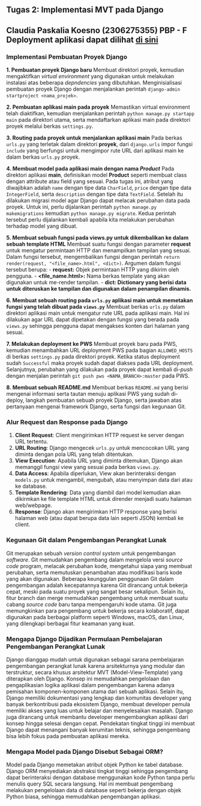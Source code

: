 ## Tugas 2: Implementasi MVT pada Django
Claudia Paskalia Koesno (2306275355)
PBP - F
Deployment aplikasi dapat dilihat [di sini](http://claudia-paskalia-barelab.pbp.cs.ui.ac.id/)
---
### Implementasi Pembuatan Proyek Django
**1. Pembuatan proyek Django baru**
    Membuat direktori proyek, kemudian mengaktifkan *virtual environment* yang digunakan untuk melakukan instalasi atas beberapa *depndencies* yang dibutuhkan. Menginisialisasi pembuatan proyek Django dengan menjalankan perintah `django-admin startproject <nama_projek>`.

**2. Pembuatan aplikasi main pada proyek**
    Memastikan virtual environment telah diaktifkan, kemudian menjalankan perintah `python manage.py startapp main` pada direktori utama, serta mendaftarkan aplikasi main pada direktori proyek melalui berkas `settings.py`.

**3. Routing pada proyek untuk menjalankan aplikasi main**
    Pada berkas `urls.py` yang terletak dalam direktori **proyek**, dari `django.urls` impor fungsi `include` yang berfungsi untuk mengimpor rute URL dari aplikasi main ke dalam berkas `urls.py` proyek.

**4. Membuat model pada aplikasi main dengan nama *Product***
    Pada direktori aplikasi **main**, definisikan model **Product** seperti membuat class dengan attribute atau field yang sesuai. Pada tugas ini, atribut yang diwajibkan adalah `name` dengan tipe data `CharField`, `price` dengan tipe data `IntegerField`, serta `description` dengan tipe data `TextField`. Setelah itu dilakukan migrasi model agar Django dapat melacak perubahan data pada proyek. Untuk ini, perlu dijalankan perintah `python manage.py makemigrations` kemudian `python manage.py migrate`. Kedua perintah tersebut perlu dijalankan kembali apabila kita melakukan perubahan terhadap model yang dibuat.

**5. Membuat sebuah fungsi pada views.py untuk dikembalikan ke dalam sebuah template HTML**
    Membuat suatu fungsi dengan parameter **request** untuk mengatur permintaan HTTP dan menampilkan tampilan yang sesuai. Dalam fungsi tersebut, mengembalikan fungsi dengan perintah `return render(request, "<file_name>.html", <dict>)`. Argumen dalam fungsi tersebut berupa:
        - **request:** Objek permintaan HTTP yang dikirim oleh pengguna.
        - **<file_name.html>:** Nama berkas template yang akan digunakan untuk me-render tampilan.
        - **dict: Dictionary yang berisi data untuk diteruskan ke tampilan dan digunakan dalam penampilan dinamis.**

**6. Membuat sebuah routing pada `urls.py` aplikasi main untuk memetakan fungsi yang telah dibuat pada `views.py`**
    Membuat berkas `urls.py` dalam direktori aplikasi main untuk mengatur rute URL pada aplikasi main. Hal ini dilakukan agar URL dapat dipetakan dengan fungsi yang berada pada `views.py` sehingga pengguna dapat mengakses konten dari halaman yang sesuai.

**7. Melakukan deployment ke PWS**
    Membuat proyek baru pada PWS, kemudian menambahkan URL deployment PWS pada bagian `ALLOWED_HOSTS` di berkas `settings.py` pada direktori proyek. Ketika status deployment sudah `Successful` maka proyek sudah dapat diakses pada URL deployment. Selanjutnya, perubahan yang dilakukan pada proyek dapat kembali di-*push* dengan menjalan perintah `git push pws <NAMA_BRANCH>:master` pada PWS.

**8. Membuat sebuah README.md**
    Membuat berkas `README.md` yang berisi mengenai informasi serta tautan menuju aplikasi PWS yang sudah di-deploy, langkah pembuatan sebuah proyek Django, serta jawaban atas pertanyaan mengenai framework Django, serta fungsi dan kegunaan Git.

### Alur Request dan Response pada Django ###
1. **Client Request**: Client mengirimkan HTTP request ke server dengan URL tertentu.
2. **URL Routing**: Django mengecek `urls.py` untuk mencocokan URL yang diminta dengan pola URL yang telah ditentukan.
3. **View Execution**: Apabila URL yang diminta ditemukan, Django akan memanggil fungsi view yang sesuai pada berkas `views.py`.
4. **Data Access**: Apabila diperlukan, View akan berinteraksi dengan `models.py` untuk mengambil, mengubah, atau menyimpan data dari atau ke database.
5. **Template Rendering**: Data yang diambil dari model kemudian akan dikirmkan ke file template HTML untuk dirender menjadi suatu halaman web/webpage.
6. **Response**: Django akan mengirimkan HTTP response yang berisi halaman web (atau dapat berupa data lain seperti JSON) kembali ke client.

### Kegunaan Git dalam Pengembangan Perangkat Lunak ###
Git merupakan sebuah *version control system* untuk pengembangan *software*. Git memudahkan pengembang dalam mengelola versi *source code* program, melacak perubahan kode, mengetahui siapa yang membuat perubahan, serta memutuskan penambahan atau modifikasi baris kode yang akan digunakan. Beberapa keunggulan penggunaan Git dalam pengembangan adalah kecepatannya karena Git dirancang untuk bekerja cepat, meski pada suatu proyek yang sangat besar sekalipun. Selain itu, fitur branch dan merge memudahkan pengembang untuk membuat suatu cabang *source code* baru tanpa mempengaruhi kode utama. Git juga memungkinkan para pengembang untuk bekerja secara kolaboratif, dapat digunakan pada berbagai platform seperti Windows, macOS, dan Linux, yang dilengkapi berbagai fitur keamanan yang kuat.

### Mengapa Django Dijadikan Permulaan Pembelajaran Pengembangan Perangkat Lunak ###
Django dianggap mudah untuk digunakan sebagai sarana pembelajaran pengembangan perangkat lunak karena arsitekturnya yang modular dan terstruktur, secara khusus arsitektur MVT (Model-View-Template) yang diterapkan oleh Django. Konsep ini memudahkan pengelolaan dan pengaplikasian logika aplikasi dalam pengembangan karena adanya pemisahan komponen-komponen utama dari sebuah aplikasi. Selain itu, Django memiliki dokumentasi yang lengkap dan komunitas developer yang banyak berkontribusi pada ekosistem Django, membuat developer pemula memiliki akses yang luas untuk belajar dan menyelesaikan masalah. Django juga dirancang untuk membantu developer mengembangkan aplikasi dari konsep hingga selesai dengan cepat. Pendekatan tingkat tinggi ini membuat Django dapat menangani banyak kerumitan teknis, sehingga pengembang bisa lebih fokus pada pembuatan aplikasi mereka.

### Mengapa Model pada Django Disebut Sebagai ORM? ###
Model pada Django memetakan atribut objek Python ke tabel database. Django ORM menyediakan abstraksi tingkat tinggi sehingga pengembang dapat berinteraksi dengan database menggunakan kode Python tanpa perlu menulis query SQL secara langsung. Hal ini membuat pengembang melakukan pengelolaan data di database seperti bekerja dengan objek Python biasa, sehingga memudahkan pengembangan aplikasi.
